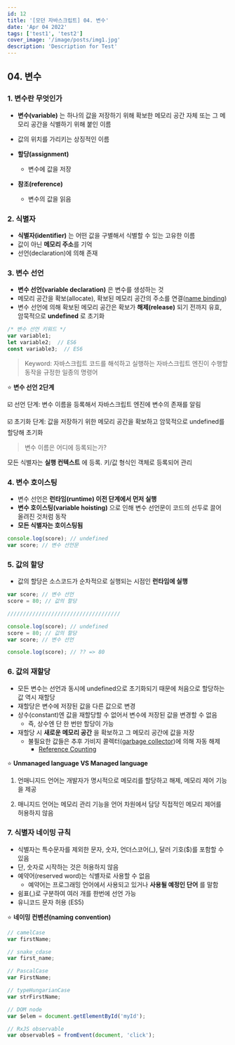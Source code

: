 ```yaml
---
id: 12
title: '[모던 자바스크립트] 04. 변수'
date: 'Apr 04 2022'
tags: ['test1', 'test2']
cover_image: '/image/posts/img1.jpg'
description: 'Description for Test'
---
```


## 04. 변수

### 1. 변수란 무엇인가

- **변수(variable)** 는 하나의 값을 저장하기 위해 확보한 메모리 공간 자체 또는 그 메모리 공간을 식별하기 위해 붙인 이름
- 값의 위치를 가리키는 상징적인 이름

- **할당(assignment)**

  - 변수에 값을 저장

- **참조(reference)**
  - 변수의 값을 읽음

### 2. 식별자

- **식별자(identifier)** 는 어떤 값을 구별해서 식별할 수 있는 고유한 이름
- 값이 아닌 **메모리 주소**를 기억
- 선언(declaration)에 의해 존재

### 3. 변수 선언

- **변수 선언(variable declaration)** 은 변수를 생성하는 것
- 메모리 공간을 확보(allocate), 확보된 메모리 공간의 주소를 연결([name binding](https://en.wikipedia.org/wiki/Name_binding))
- 변수 선언에 의해 확보된 메모리 공간은 확보가 **해제(release)** 되기 전까지 유효, 암묵적으로 **undefined** 로 초기화

```javascript
/* 변수 선언 키워드 */
var variable1;
let variable2;  // ES6
const variable3;  // ES6
```

> Keyword: 자바스크립트 코드를 해석하고 실행하는 자바스크립트 엔진이 수행할 동작을 규정한 일종의 명령어

⭐️ **변수 선언 2단계**

☑️ 선언 단계: 변수 이름을 등록해서 자바스크립트 엔진에 변수의 존재를 알림

☑️ 초기화 단계: 값을 저장하기 위한 메모리 공간을 확보하고 암묵적으로 undefined를 할당해 초기화

> 변수 이름은 어디에 등록되는가?

모든 식별자는 **실행 컨텍스트** 에 등록. 키/값 형식인 객체로 등록되어 관리

### 4. 변수 호이스팅

- 변수 선언은 **런타임(runtime) 이전 단계에서 먼저 실행**
- **변수 호이스팅(variable hoisting)** 으로 인해 변수 선언문이 코드의 선두로 끌어 올려진 것처럼 동작
- **모든 식별자는 호이스팅됨**

```javascript
console.log(score); // undefined
var score; // 변수 선언문
```

### 5. 값의 할당

- 값의 할당은 소스코드가 순차적으로 실행되는 시점인 **런타임에 실행**

```javascript
var score; // 변수 선언
score = 80; // 값의 할당

////////////////////////////////////

console.log(score); // undefined
score = 80; // 값의 할당
var score; // 변수 선언

console.log(score); // ?? => 80
```

### 6. 값의 재할당

- 모든 변수는 선언과 동시에 undefined으로 초기화되기 때문에 처음으로 할당하는 값 역시 재할당
- 재할당은 변수에 저장된 값을 다른 값으로 변경
- 상수(constant)엔 값을 재할당할 수 없어서 변수에 저장된 값을 변경할 수 없음
  - 즉, 상수엔 단 한 번만 할당이 가능
- 재할당 시 **새로운 메모리 공간** 을 확보하고 그 메모리 공간에 값을 저장
  - 불필요한 값들은 추후 가비지 콜렉터([garbage collector](https://developer.mozilla.org/en-US/docs/Web/JavaScript/Memory_Management))에 의해 자동 해제
    - [Reference Counting](https://en.wikipedia.org/wiki/Reference_counting)

⭐️ **Unmanaged language VS Managed language**

1. 언매니지드 언어는 개발자가 명시적으로 메모리를 할당하고 해제, 메모리 제어 기능을 제공

2. 매니지드 언어는 메모리 관리 기능을 언어 차원에서 담당 직접적인 메모리 제어를 허용하지 않음

### 7. 식별자 네이밍 규칙

- 식별자는 특수문자를 제외한 문자, 숫자, 언더스코어(\_), 달러 기호($)를 포함할 수 있음
- 단, 숫자로 시작하는 것은 허용하지 않음
- 예약어(reserved word)는 식별자로 사용할 수 없음
  - 예약어는 프로그래밍 언어에서 사용되고 있거나 **사용될 예정인 단어** 를 말함
- 쉼표(,)로 구분하여 여러 개를 한번에 선언 가능
- 유니코드 문자 허용 (ES5)

⭐️ **네이밍 컨벤션(naming convention)**

```javascript
// camelCase
var firstName;

// snake_cdase
var first_name;

// PascalCase
var FirstName;

// typeHungarianCase
var strFirstName;

// DOM node
var $elem = document.getElementById('myId');

// RxJS observable
var observable$ = fromEvent(document, 'click');
```
